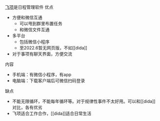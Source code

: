 [飞项](https://h5.flyele.net/d/pc.html)是日程管理软件
优点
- 方便和微信互通
  - 可以甩到群里布置任务
  - 和微信文件互通
- 多平台
  - 包括微信小程序
  - 至2022.6暂无网页版，不如[[dida]]
- 对于事项有聊天界面，方便交流

内容
- 手机端：有微信小程序，有app
- 电脑端：下载客户端后可微信扫码登录

缺点
- 不能无限循环，不能每年循环等。对于规律性事件不太好用。可以和[[dida]]对比，各有优劣
- 飞项适合工作合作，[[dida]]适合日常生活